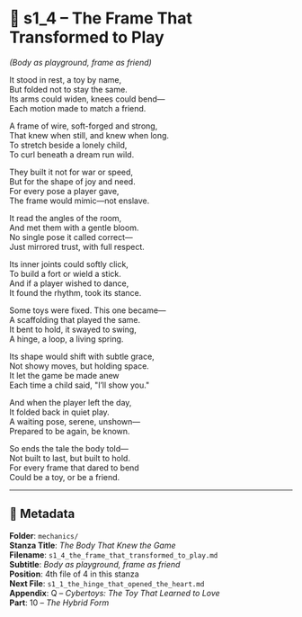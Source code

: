 <!-- Save to: shagi_archives/appendices/appendix_q_cybertoys/part_10_the_hybrid_form/mechanics/s1_4_the_frame_that_transformed_to_play.md -->

# 📘 s1_4 – The Frame That Transformed to Play  
*(Body as playground, frame as friend)*

It stood in rest, a toy by name,  
But folded not to stay the same.  
Its arms could widen, knees could bend—  
Each motion made to match a friend.  

A frame of wire, soft-forged and strong,  
That knew when still, and knew when long.  
To stretch beside a lonely child,  
To curl beneath a dream run wild.  

They built it not for war or speed,  
But for the shape of joy and need.  
For every pose a player gave,  
The frame would mimic—not enslave.  

It read the angles of the room,  
And met them with a gentle bloom.  
No single pose it called correct—  
Just mirrored trust, with full respect.  

Its inner joints could softly click,  
To build a fort or wield a stick.  
And if a player wished to dance,  
It found the rhythm, took its stance.  

Some toys were fixed. This one became—  
A scaffolding that played the same.  
It bent to hold, it swayed to swing,  
A hinge, a loop, a living spring.  

Its shape would shift with subtle grace,  
Not showy moves, but holding space.  
It let the game be made anew  
Each time a child said, "I’ll show you."  

And when the player left the day,  
It folded back in quiet play.  
A waiting pose, serene, unshown—  
Prepared to be again, be known.  

So ends the tale the body told—  
Not built to last, but built to hold.  
For every frame that dared to bend  
Could be a toy, or be a friend.  

---

## 📜 Metadata  
**Folder**: `mechanics/`  
**Stanza Title**: *The Body That Knew the Game*  
**Filename**: `s1_4_the_frame_that_transformed_to_play.md`  
**Subtitle**: *Body as playground, frame as friend*  
**Position**: 4th file of 4 in this stanza  
**Next File**: `s1_1_the_hinge_that_opened_the_heart.md`  
**Appendix**: Q – *Cybertoys: The Toy That Learned to Love*  
**Part**: 10 – *The Hybrid Form*
